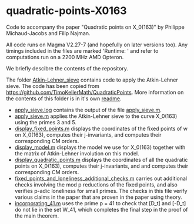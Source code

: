# quadratic-points-X0163
Code to accompany the paper "Quadratic points on X_0(163)" by Philippe Michaud-Jacobs and Filip Najman.

All code runs on Magma V2.27-7 (and hopefully on later versions too). Any timings included in the files are marked 'Runtime: ' and refer to computations run on a 2200 MHz AMD Opteron.

We briefly descibre the contents of the repository.

The folder [Atkin-Lehner_sieve](Atkin-Lehner_sieve) contains code to apply the Atkin-Lehner sieve. The code has been copied from https://github.com/TimoKellerMath/QuadraticPoints. More information on the contents of this folder is in it's own [readme](Atkin-Lehner_sieve).

- [apply_sieve.log](apply_sieve.log) contains the output of the file [apply_sieve.m](apply_sieve.m).
- [apply_sieve.m](apply_sieve.m) applies the Atkin-Lehner sieve to the curve X_0(163) using the primes 3 and 5.
- [display_fixed_points.m](display_fixed_points.m) displays the coordinates of the fixed points of w on X_0(163), computes their j-invariants, and computes their corresponding CM orders.
- [display_model.m](display_model.m) displays the model we use for X_0(163) together with the matrix of Atkin-Lehner involution on this model.
- [display_quadratic_points.m](display_quadratic_points.m) displays the coordinates of all the quadratic points on X_0(163), computes their j-invariants, and and computes their corresponding CM orders.
- [fixed_points_and_loneliness_additional_checks.m](fixed_points_and_loneliness_additional_checks.m) carries out additional checks involving the mod p reductions of the fixed points, and also verifies p-adic loneliness for small primes. The checks in this file verify various claims in the paper that are proven in the paper using theory.
- [incorporating_41.m](incorporating_41.m) uses the prime p = 41 to check that [D_t] and [-D_t] do not lie in the set W_41, which completes the final step in the proof of the main theorem.
